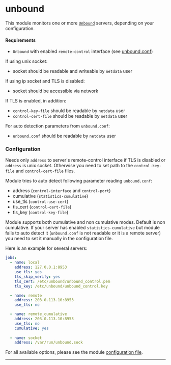 # unbound

This module monitors one or more [`Unbound`](https://nlnetlabs.nl/projects/unbound/about/) servers, depending on your configuration.

#### Requirements

-   `Unbound` with enabled `remote-control` interface (see [unbound.conf](https://nlnetlabs.nl/documentation/unbound/unbound.conf))

If using unix socket:

-  socket should be readable and writeable by `netdata` user

If using ip socket and TLS is disabled:

-  socket should be accessible via network

If TLS is enabled, in addition:

-  `control-key-file` should be readable by `netdata` user
-  `control-cert-file` should be readable by `netdata` user

For auto detection parameters from `unbound.conf`:

-  `unbound.conf` should be readable by `netdata` user  


### Configuration

Needs only `address` to server's remote-control interface if TLS is disabled or `address` is unix socket.
Otherwise you need to set path to the `control-key-file` and `control-cert-file` files.

Module tries to auto detect following parameter reading `unbound.conf`:
  - address (`control-interface` and `control-port`)
  - cumulative (`statistics-cumulative`)
  - use_tls (`control-use-cert`)
  - tls_cert (`control-cert-file`)
  - tls_key (`control-key-file`)

Module supports both cumulative and non cumulative modes. Default is non cumulative. If your server has enabled 
`statistics-cumulative` but module fails to auto detect it (`unbound.conf` is not readable or it is a remote server) 
you need to set it manually in the configuration file. 

Here is an example for several servers:

```yaml
jobs:
  - name: local
    address: 127.0.0.1:8953
    use_tls: yes
    tls_skip_verify: yes
    tls_cert: /etc/unbound/unbound_control.pem
    tls_key: /etc/unbound/unbound_control.key

  - name: remote
    address: 203.0.113.10:8953
    use_tls: no

  - name: remote_cumulative
    address: 203.0.113.10:8953
    use_tls: no
    cumulative: yes
      
  - name: socket
    address: /var/run/unbound.sock
```
 
For all available options, please see the module [configuration file](https://github.com/netdata/go.d.plugin/blob/master/config/go.d/unbound.conf).

---
